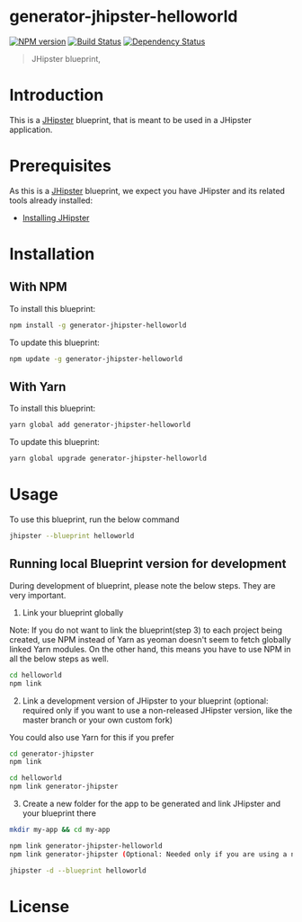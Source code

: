 # generator-jhipster-helloworld
[![NPM version][npm-image]][npm-url] [![Build Status][travis-image]][travis-url] [![Dependency Status][daviddm-image]][daviddm-url]
> JHipster blueprint, 

# Introduction

This is a [JHipster](https://www.jhipster.tech/) blueprint, that is meant to be used in a JHipster application.

# Prerequisites

As this is a [JHipster](https://www.jhipster.tech/) blueprint, we expect you have JHipster and its related tools already installed:

- [Installing JHipster](https://www.jhipster.tech/installation/)

# Installation

## With NPM

To install this blueprint:

```bash
npm install -g generator-jhipster-helloworld
```

To update this blueprint:

```bash
npm update -g generator-jhipster-helloworld
```

## With Yarn

To install this blueprint:

```bash
yarn global add generator-jhipster-helloworld
```

To update this blueprint:

```bash
yarn global upgrade generator-jhipster-helloworld
```

# Usage

To use this blueprint, run the below command

```bash
jhipster --blueprint helloworld
```


## Running local Blueprint version for development

During development of blueprint, please note the below steps. They are very important.

1. Link your blueprint globally 

Note: If you do not want to link the blueprint(step 3) to each project being created, use NPM instead of Yarn as yeoman doesn't seem to fetch globally linked Yarn modules. On the other hand, this means you have to use NPM in all the below steps as well.

```bash
cd helloworld
npm link
```

2. Link a development version of JHipster to your blueprint (optional: required only if you want to use a non-released JHipster version, like the master branch or your own custom fork)

You could also use Yarn for this if you prefer

```bash
cd generator-jhipster
npm link

cd helloworld
npm link generator-jhipster
```

3. Create a new folder for the app to be generated and link JHipster and your blueprint there

```bash
mkdir my-app && cd my-app

npm link generator-jhipster-helloworld
npm link generator-jhipster (Optional: Needed only if you are using a non-released JHipster version)

jhipster -d --blueprint helloworld

```

# License



[npm-image]: https://img.shields.io/npm/v/generator-jhipster-helloworld.svg
[npm-url]: https://npmjs.org/package/generator-jhipster-helloworld
[travis-image]: https://travis-ci.org/danielpetisme/generator-jhipster-helloworld.svg?branch=master
[travis-url]: https://travis-ci.org/danielpetisme/generator-jhipster-helloworld
[daviddm-image]: https://david-dm.org/danielpetisme/generator-jhipster-helloworld.svg?theme=shields.io
[daviddm-url]: https://david-dm.org/danielpetisme/generator-jhipster-helloworld
